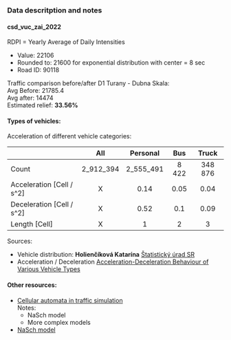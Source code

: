 ### Data descritption and notes

#### csd\_vuc\_zai\_2022 
RDPI = Yearly Average of Daily Intensities
* Value: 22106
* Rounded to: 21600 for exponential distribution with center = 8 sec
* Road ID: 90118

Traffic comparison before/after D1 Turany - Dubna Skala:  
Avg Before: 21785.4  
Avg after: 14474  
Estimated relief: **33.56%**

#### Types of vehicles:
Acceleration of different vehicle categories:

|                           |    All    | Personal  |  Bus  |  Truck  |
|---------------------------|:---------:|:---------:|:-----:|:-------:|
| Count                     | 2_912_394 | 2_555_491 | 8 422 | 348 876 |
| Acceleration [Cell / s^2] |     X     |   0.14    | 0.05  |  0.04   |
| Deceleration [Cell / s^2] |     X     |   0.52    |  0.1  |  0.09   |
| Length       [Cell]       |     X     |     1     |   2   |    3    |

Sources:
* Vehicle distribution: **Holienčíková Katarína** [Štatistický úrad SR](https://www.statistics.sk)
* Acceleration / Deceleration [Acceleration-Deceleration Behaviour of Various Vehicle Types](https://www.sciencedirect.com/science/article/pii/S2352146517307937)

#### Other resources:
* [Cellular automata in traffic simulation](https://arxiv.org/pdf/1805.05555.pdf)  
Notes:
  * NaSch model
  * More complex models
* [NaSch model](https://www.researchgate.net/publication/263504490_A_cellular_automaton_model_for_freeway_traffic)
